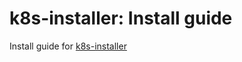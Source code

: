 # k8s-installer: Install guide

Install guide for [k8s-installer](https://github.com/k8s-installer/k8s-installer)
